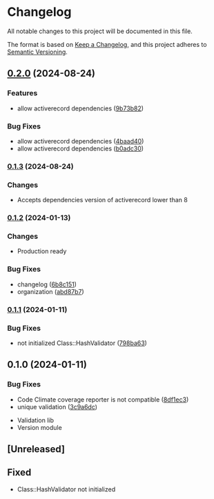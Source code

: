 # Changelog

All notable changes to this project will be documented in this file.

The format is based on [Keep a Changelog](https://keepachangelog.com/en/1.0.0/),
and this project adheres to [Semantic Versioning](https://semver.org/spec/v2.0.0.html).

## [0.2.0](https://www.github.com/flecto-io/hashy-validator/compare/v0.1.3...v0.2.0) (2024-08-24)


### Features

* allow activerecord dependencies ([9b73b82](https://www.github.com/flecto-io/hashy-validator/commit/9b73b8288ddd62f9331e5538d396ee7cca4e4a01))


### Bug Fixes

* allow activerecord dependencies ([4baad40](https://www.github.com/flecto-io/hashy-validator/commit/4baad402f38a8cbef88c36e65af41c35545f9dc4))
* allow activerecord dependencies ([b0adc30](https://www.github.com/flecto-io/hashy-validator/commit/b0adc30de68c29abac84a9d8fd2323d4bfdc9e18))

### [0.1.3](https://www.github.com/flecto-io/hashy-validator/compare/v0.1.3...v0.1.4) (2024-08-24)

### Changes

* Accepts dependencies version of activerecord lower than 8

### [0.1.2](https://www.github.com/flecto-io/hashy-validator/compare/v0.1.2...v0.1.3) (2024-01-13)

### Changes

* Production ready

### Bug Fixes

* changelog ([6b8c151](https://www.github.com/flecto-io/hashy-validator/commit/6b8c15105bd085dafa6358f27f780ad4826a42e7))
* organization ([abd87b7](https://www.github.com/flecto-io/hashy-validator/commit/abd87b7a04d092b87f0d400ac087261bfc4bd07e))

### [0.1.1](https://www.github.com/flecto-io/hashy-validator/compare/v0.1.0...v0.1.1) (2024-01-11)

### Bug Fixes

* not initialized Class::HashValidator ([798ba63](https://www.github.com/flecto-io/hashy-validator/commit/798ba637885a4c9863351506b10d689a5f1c8a60))

## 0.1.0 (2024-01-11)


### Bug Fixes

* Code Climate coverage reporter is not compatible ([8df1ec3](https://www.github.com/flecto-io/hashy-validator/commit/8df1ec308a940a8f84e01456e1f9d0851c15035b))
* unique validation ([3c9a6dc](https://www.github.com/flecto-io/hashy-validator/commit/3c9a6dcc02d43cfb81103a52b3632d0d51c0329e))
- Validation lib
- Version module

## [Unreleased]

## Fixed

- Class::HashValidator not initialized
